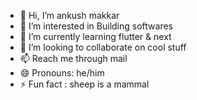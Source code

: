 - 👋 Hi, I’m ankush makkar
- 👀 I’m interested in Building softwares
- 🌱 I’m currently learning flutter & next
- 💞️ I’m looking to collaborate on cool stuff
- 📫 Reach me through mail
- 😄 Pronouns: he/him
- ⚡ Fun fact : sheep is a mammal 

<!---
ankushmakkar/ankushmakkar is a ✨ special ✨ repository because its `README.md` (this file) appears on your GitHub profile.
You can click the Preview link to take a look at your changes.
--->
